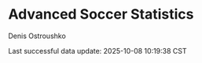 # Advanced Soccer Statistics
Denis Ostroushko

<!-- gfm -->

Last successful data update: 2025-10-08 10:19:38 CST
